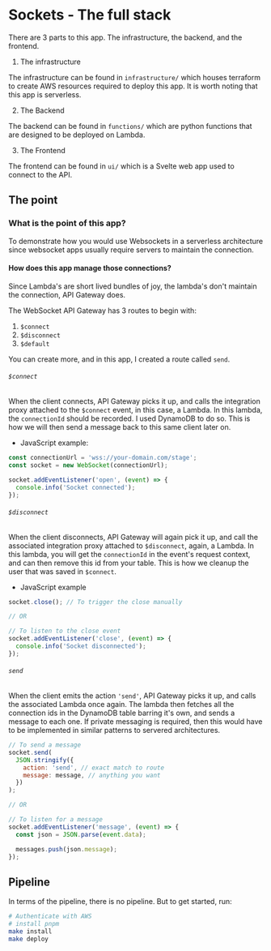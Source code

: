 # Sockets - The full stack

There are 3 parts to this app. The infrastructure, the backend, and the frontend.

1. The infrastructure

The infrastructure can be found in `infrastructure/` which houses terraform to create AWS resources required to deploy this app.
It is worth noting that this app is serverless.

2. The Backend

The backend can be found in `functions/` which are python functions that are designed to be deployed on Lambda.

3. The Frontend

The frontend can be found in `ui/` which is a Svelte web app used to connect to the API.

## The point

### What is the point of this app?

To demonstrate how you would use Websockets in a serverless architecture since websocket apps usually require servers to maintain the connection.

#### How does this app manage those connections?

Since Lambda's are short lived bundles of joy, the lambda's don't maintain the connection, API Gateway does.

The WebSocket API Gateway has 3 routes to begin with:

1. `$connect`
2. `$disconnect`
3. `$default`

You can create more, and in this app, I created a route called `send`.

###### `$connect`

When the client connects, API Gateway picks it up, and calls the integration proxy attached to the `$connect` event, in this case, a Lambda.
In this lambda, the `connectionId` should be recorded. I used DynamoDB to do so. This is how we will then send a message back to this same client later on.

- JavaScript example:

```javascript
const connectionUrl = 'wss://your-domain.com/stage';
const socket = new WebSocket(connectionUrl);

socket.addEventListener('open', (event) => {
  console.info('Socket connected');
});
```

###### `$disconnect`

When the client disconnects, API Gateway will again pick it up, and call the associated integration proxy attached to `$disconnect`, again, a Lambda.
In this lambda, you will get the `connectionId` in the event's request context, and can then remove this id from your table. This is how we cleanup the user
that was saved in `$connect`.

- JavaScript example

```javascript
socket.close(); // To trigger the close manually

// OR

// To listen to the close event
socket.addEventListener('close', (event) => {
  console.info('Socket disconnected');
});
```

###### `send`

When the client emits the action `'send'`, API Gateway picks it up, and calls the associated Lambda once again. The lambda then fetches all the connection ids in
the DynamoDB table barring it's own, and sends a message to each one. If private messaging is required, then this would have to be implemented in similar patterns to servered architectures.

```javascript
// To send a message
socket.send(
  JSON.stringify({
    action: 'send', // exact match to route
    message: message, // anything you want
  })
);

// OR

// To listen for a message
socket.addEventListener('message', (event) => {
  const json = JSON.parse(event.data);

  messages.push(json.message);
});
```

## Pipeline

In terms of the pipeline, there is no pipeline.
But to get started, run:
```sh
# Authenticate with AWS
# install pnpm
make install
make deploy
```
